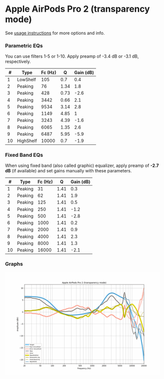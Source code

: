 # Apple AirPods Pro 2 (transparency mode)
See [usage instructions](https://github.com/jaakkopasanen/AutoEq#usage) for more options and info.

### Parametric EQs
You can use filters 1-5 or 1-10. Apply preamp of -3.4 dB or -3.1 dB, respectively.

|   # | Type      |   Fc (Hz) |    Q |   Gain (dB) |
|-----|-----------|-----------|------|-------------|
|   1 | LowShelf  |       105 | 0.7  |         0.4 |
|   2 | Peaking   |        76 | 1.34 |         1.8 |
|   3 | Peaking   |       428 | 0.73 |        -2.6 |
|   4 | Peaking   |      3442 | 0.66 |         2.1 |
|   5 | Peaking   |      9534 | 3.14 |         2.8 |
|   6 | Peaking   |      1149 | 4.85 |         1   |
|   7 | Peaking   |      3243 | 4.39 |        -1.6 |
|   8 | Peaking   |      6065 | 1.35 |         2.6 |
|   9 | Peaking   |      6487 | 5.95 |        -5.9 |
|  10 | HighShelf |     10000 | 0.7  |        -1.9 |

### Fixed Band EQs
When using fixed band (also called graphic) equalizer, apply preamp of **-2.7 dB** (if available) and set gains manually with these parameters.

|   # | Type    |   Fc (Hz) |    Q |   Gain (dB) |
|-----|---------|-----------|------|-------------|
|   1 | Peaking |        31 | 1.41 |         0.3 |
|   2 | Peaking |        62 | 1.41 |         1.9 |
|   3 | Peaking |       125 | 1.41 |         0.5 |
|   4 | Peaking |       250 | 1.41 |        -1.2 |
|   5 | Peaking |       500 | 1.41 |        -2.8 |
|   6 | Peaking |      1000 | 1.41 |         0.2 |
|   7 | Peaking |      2000 | 1.41 |         0.9 |
|   8 | Peaking |      4000 | 1.41 |         2.3 |
|   9 | Peaking |      8000 | 1.41 |         1.3 |
|  10 | Peaking |     16000 | 1.41 |        -2.1 |

### Graphs
![](./Apple%20AirPods%20Pro%202%20(transparency%20mode).png)
